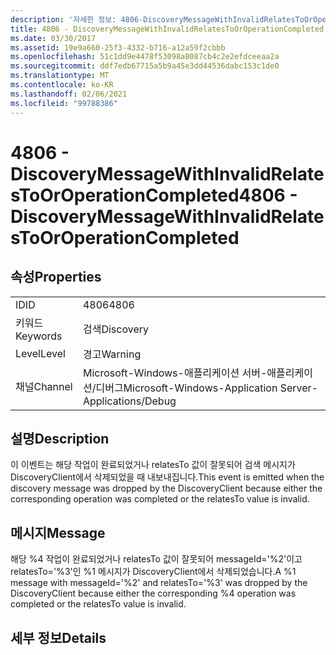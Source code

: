 ```yaml
---
description: '자세한 정보: 4806-DiscoveryMessageWithInvalidRelatesToOrOperationCompleted'
title: 4806 - DiscoveryMessageWithInvalidRelatesToOrOperationCompleted
ms.date: 03/30/2017
ms.assetid: 19e9a660-25f3-4332-b716-a12a59f2cbbb
ms.openlocfilehash: 51c1dd9e4478f53098a8087cb4c2e2efdceeaa2a
ms.sourcegitcommit: ddf7edb67715a5b9a45e3dd44536dabc153c1de0
ms.translationtype: MT
ms.contentlocale: ko-KR
ms.lasthandoff: 02/06/2021
ms.locfileid: "99788386"
---
```

# <a name="4806---discoverymessagewithinvalidrelatestooroperationcompleted"></a><span data-ttu-id="2843f-103">4806 - DiscoveryMessageWithInvalidRelatesToOrOperationCompleted</span><span class="sxs-lookup"><span data-stu-id="2843f-103">4806 - DiscoveryMessageWithInvalidRelatesToOrOperationCompleted</span></span>

## <a name="properties"></a><span data-ttu-id="2843f-104">속성</span><span class="sxs-lookup"><span data-stu-id="2843f-104">Properties</span></span>  
  
|||  
|-|-|  
|<span data-ttu-id="2843f-105">ID</span><span class="sxs-lookup"><span data-stu-id="2843f-105">ID</span></span>|<span data-ttu-id="2843f-106">4806</span><span class="sxs-lookup"><span data-stu-id="2843f-106">4806</span></span>|  
|<span data-ttu-id="2843f-107">키워드</span><span class="sxs-lookup"><span data-stu-id="2843f-107">Keywords</span></span>|<span data-ttu-id="2843f-108">검색</span><span class="sxs-lookup"><span data-stu-id="2843f-108">Discovery</span></span>|  
|<span data-ttu-id="2843f-109">Level</span><span class="sxs-lookup"><span data-stu-id="2843f-109">Level</span></span>|<span data-ttu-id="2843f-110">경고</span><span class="sxs-lookup"><span data-stu-id="2843f-110">Warning</span></span>|  
|<span data-ttu-id="2843f-111">채널</span><span class="sxs-lookup"><span data-stu-id="2843f-111">Channel</span></span>|<span data-ttu-id="2843f-112">Microsoft-Windows-애플리케이션 서버-애플리케이션/디버그</span><span class="sxs-lookup"><span data-stu-id="2843f-112">Microsoft-Windows-Application Server-Applications/Debug</span></span>|  
  
## <a name="description"></a><span data-ttu-id="2843f-113">설명</span><span class="sxs-lookup"><span data-stu-id="2843f-113">Description</span></span>  

 <span data-ttu-id="2843f-114">이 이벤트는 해당 작업이 완료되었거나 relatesTo 값이 잘못되어 검색 메시지가 DiscoveryClient에서 삭제되었을 때 내보내집니다.</span><span class="sxs-lookup"><span data-stu-id="2843f-114">This event is emitted when the discovery message was dropped by the DiscoveryClient because either the corresponding operation was completed or the relatesTo value is invalid.</span></span>  
  
## <a name="message"></a><span data-ttu-id="2843f-115">메시지</span><span class="sxs-lookup"><span data-stu-id="2843f-115">Message</span></span>  

 <span data-ttu-id="2843f-116">해당 %4 작업이 완료되었거나 relatesTo 값이 잘못되어 messageId='%2'이고 relatesTo='%3'인 %1 메시지가 DiscoveryClient에서 삭제되었습니다.</span><span class="sxs-lookup"><span data-stu-id="2843f-116">A %1 message with messageId='%2' and relatesTo='%3' was dropped by the DiscoveryClient because either the corresponding %4 operation was completed or the relatesTo value is invalid.</span></span>  
  
## <a name="details"></a><span data-ttu-id="2843f-117">세부 정보</span><span class="sxs-lookup"><span data-stu-id="2843f-117">Details</span></span>
